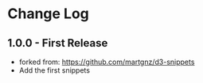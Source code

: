 # Change Log

## 1.0.0 - First Release

-   forked from: <https://github.com/martgnz/d3-snippets>
-   Add the first snippets
